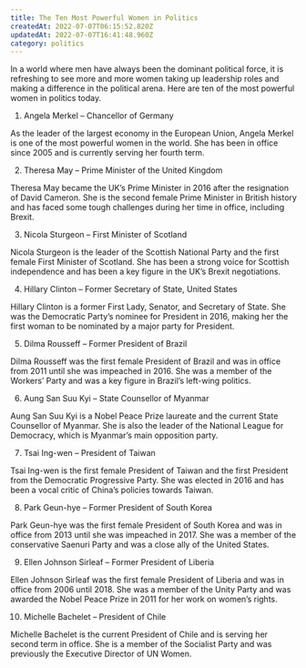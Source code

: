 ```yaml
---
title: The Ten Most Powerful Women in Politics
createdAt: 2022-07-07T06:15:52.820Z
updatedAt: 2022-07-07T16:41:48.960Z
category: politics
---
```


In a world where men have always been the dominant political force, it is refreshing to see more and more women taking up leadership roles and making a difference in the political arena. Here are ten of the most powerful women in politics today.

1. Angela Merkel – Chancellor of Germany

As the leader of the largest economy in the European Union, Angela Merkel is one of the most powerful women in the world. She has been in office since 2005 and is currently serving her fourth term.

2. Theresa May – Prime Minister of the United Kingdom

Theresa May became the UK’s Prime Minister in 2016 after the resignation of David Cameron. She is the second female Prime Minister in British history and has faced some tough challenges during her time in office, including Brexit.

3. Nicola Sturgeon – First Minister of Scotland

Nicola Sturgeon is the leader of the Scottish National Party and the first female First Minister of Scotland. She has been a strong voice for Scottish independence and has been a key figure in the UK’s Brexit negotiations.

4. Hillary Clinton – Former Secretary of State, United States

Hillary Clinton is a former First Lady, Senator, and Secretary of State. She was the Democratic Party’s nominee for President in 2016, making her the first woman to be nominated by a major party for President.

5. Dilma Rousseff – Former President of Brazil

Dilma Rousseff was the first female President of Brazil and was in office from 2011 until she was impeached in 2016. She was a member of the Workers’ Party and was a key figure in Brazil’s left-wing politics.

6. Aung San Suu Kyi – State Counsellor of Myanmar

Aung San Suu Kyi is a Nobel Peace Prize laureate and the current State Counsellor of Myanmar. She is also the leader of the National League for Democracy, which is Myanmar’s main opposition party.

7. Tsai Ing-wen – President of Taiwan

Tsai Ing-wen is the first female President of Taiwan and the first President from the Democratic Progressive Party. She was elected in 2016 and has been a vocal critic of China’s policies towards Taiwan.

8. Park Geun-hye – Former President of South Korea

Park Geun-hye was the first female President of South Korea and was in office from 2013 until she was impeached in 2017. She was a member of the conservative Saenuri Party and was a close ally of the United States.

9. Ellen Johnson Sirleaf – Former President of Liberia

Ellen Johnson Sirleaf was the first female President of Liberia and was in office from 2006 until 2018. She was a member of the Unity Party and was awarded the Nobel Peace Prize in 2011 for her work on women’s rights.

10. Michelle Bachelet – President of Chile

Michelle Bachelet is the current President of Chile and is serving her second term in office. She is a member of the Socialist Party and was previously the Executive Director of UN Women.
